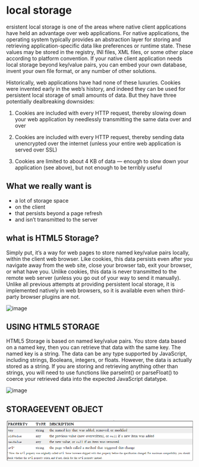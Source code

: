 # local storage

ersistent local storage is one of the areas where native client applications have held an advantage over web applications. For native applications, the operating system typically provides an abstraction layer for storing and retrieving application-specific data like preferences or runtime state. These values may be stored in the registry, INI files, XML files, or some other place according to platform convention. If your native client application needs local storage beyond key/value pairs, you can embed your own database, invent your own file format, or any number of other solutions.

Historically, web applications have had none of these luxuries. Cookies were invented early in the web’s history, and indeed they can be used for persistent local storage of small amounts of data. But they have three potentially dealbreaking downsides:

1. Cookies are included with every HTTP request, thereby slowing down your web application by needlessly transmitting the same data over and over

2. Cookies are included with every HTTP request, thereby sending data unencrypted over the internet (unless your entire web application is served over SSL)

3. Cookies are limited to about 4 KB of data — enough to slow down your application (see above), but not enough to be terribly useful

## What we really want is

- a lot of storage space
- on the client
- that persists beyond a page refresh
- and isn’t transmitted to the server

## what is HTML5 Storage?

 Simply put, it’s a way for web pages to store named key/value pairs locally, within the client web browser. Like cookies, this data persists even after you navigate away from the web site, close your browser tab, exit your browser, or what have you. Unlike cookies, this data is never transmitted to the remote web server (unless you go out of your way to send it manually). Unlike all previous attempts at providing persistent local storage, it is implemented natively in web browsers, so it is available even when third-party browser plugins are not.

 ![image](https://image.slidesharecdn.com/html5localstorage-140511235722-phpapp01/95/html5-local-storage-6-638.jpg?cb=1399852926)

 ##  USING HTML5 STORAGE

 HTML5 Storage is based on named key/value pairs. You store data based on a named key, then you can retrieve that data with the same key. The named key is a string. The data can be any type supported by JavaScript, including strings, Booleans, integers, or floats. However, the data is actually stored as a string. If you are storing and retrieving anything other than strings, you will need to use functions like parseInt() or parseFloat() to coerce your retrieved data into the expected JavaScript datatype.

 ![image](https://miro.medium.com/max/1134/1*OpOBcqJpawgs4ehT1eKZnA.png)

 ##  STORAGEEVENT OBJECT

 ![image](../img/storage.png)